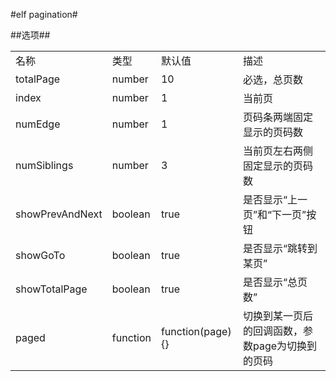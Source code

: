 #elf pagination#

##选项##
<table>
<tr><td>名称</td><td>类型</td><td>默认值</td><td>描述</td></tr>
<tr><td>totalPage</td><td>number</td><td>10</td><td>必选，总页数</td></tr>
<tr><td>index</td><td>number</td><td>1</td><td>当前页</td></tr>
<tr><td>numEdge</td><td>number</td><td>1</td><td>页码条两端固定显示的页码数</td></tr>
<tr><td>numSiblings</td><td>number</td><td>3</td><td>当前页左右两侧固定显示的页码数</td></tr>
<tr><td>showPrevAndNext</td><td>boolean</td><td>true</td><td>是否显示“上一页”和“下一页”按钮</td></tr>
<tr><td>showGoTo</td><td>boolean</td><td>true</td><td>是否显示“跳转到某页”</td></tr>
<tr><td>showTotalPage</td><td>boolean</td><td>true</td><td>是否显示“总页数”</td></tr>
<tr><td>paged</td><td>function</td><td>function(page){}</td><td>切换到某一页后的回调函数，参数page为切换到的页码</td></tr>
</table>